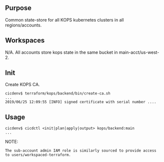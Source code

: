 ## Purpose
Common state-store for all KOPS kubernetes clusters in all regions/accounts.

## Workspaces
N/A.  All accounts store kops state in the same bucket in main-acct/us-west-2.

## Init
Create KOPS CA.
```
cicdenv$ terraform/kops/backend/bin/create-ca.sh
...
2019/06/25 12:09:55 [INFO] signed certificate with serial number ....
```

## Usage
```
cicdenv$ cicdctl <init|plan|apply|output> kops/backend:main
...
```

NOTE:
```
The sub-account admin IAM role is similarly sourced to provide access to users/workspaced-terraform.
```
